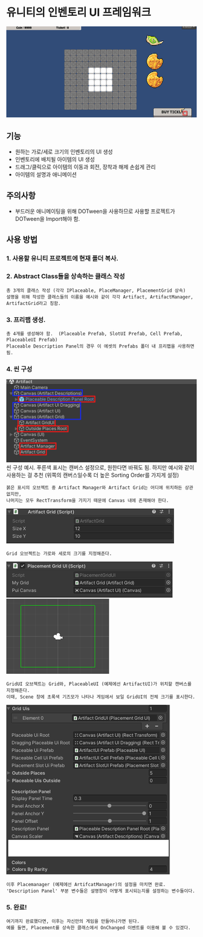 
# 유니티의 인벤토리 UI 프레임워크

![Example](./Image/example.gif)


## 기능
- 원하는 가로/세로 크기의 인벤토리의 UI 생성
- 인벤토리에 배치될 아이템의 UI 생성
- 드래그/클릭으로 아이템의 이동과 회전, 장착과 해제 손쉽게 관리
- 아이템의 설명과 애니메이션

## 주의사항
- 부드러운 애니메이팅을 위해 DOTween을 사용하므로 사용할 프로젝트가 DOTween을 Import해야 함.
##

## 사용 방법

### 1. 사용할 유니티 프로젝트에 현재 폴더 복사.
### 2. Abstract Class들을 상속하는 클래스 작성
    총 3개의 클래스 작성 (각각 IPlaceable, PlaceManager, PlacementGrid 상속)
    설명을 위해 작성한 클래스들의 이름을 예시와 같이 각각 Artifact, ArtifactManager, ArtifactGrid라고 칭함.

### 3. 프리팹 생성. 
    총 4개를 생성해야 함.  (Placeable Prefab, SlotUI Prefab, Cell Prefab, PlaceableUI Prefab)
    Placeable Description Panel의 경우 이 에셋의 Prefabs 폴더 내 프리팹을 사용하면 됨.

### 4. 씬 구성
![Hierachy](./Image/hierachy.png)
    씬 구성 예시. 푸른색 표시는 캔버스 설정으로, 원한다면 바꿔도 됨.
    하지만 예시와 같이 사용하는 걸 추천 (위쪽의 캔버스일수록 더 높은 Sorting Order를 가지게 설정)

    붉은 표시의 오브젝트 중 Artifact Manager와 Artifact Grid는 어디에 위치하든 상관없지만, 
    나머지는 모두 RectTransform을 가지기 때문에 Canvas 내에 존재해야 한다.

![grid1](./Image/grid1.png)  

    Grid 오브젝트는 가로와 세로의 크기를 지정해준다.

![gridUI1](./Image/gridUI1.png)
![gridUI2](./Image/gridUI2.png)

    GridUI 오브젝트는 Grid와, PlaceableUI (예제에선 ArtifactUI)가 위치할 캔버스를 지정해준다.
    이때, Scene 창에 초록색 기즈모가 나타나 게임에서 보일 GridUI의 전체 크기를 표시한다.

![manager1](./Image/manager1.png)

    이후 Placemanager (예제에선 ArtifcatManager)의 설정을 마치면 완료.
    'Description Panel' 부분 변수들은 설명창이 어떻게 표시되는지를 설정하는 변수들이다.

### 5. 완료!
    여기까지 완료했다면, 이후는 자신만의 게임을 만들어나가면 된다.
    예를 들면, Placement를 상속한 클래스에서 OnChanged 이벤트를 이용해 볼 수 있겠다.
